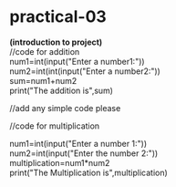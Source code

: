 # practical-03
**(introduction to project)**<br>
//code for addition<br>
num1=int(input("Enter a number1:"))<br>
num2=int(int(input("Enter a number2:"))<br>
sum=num1+num2<br>
print("The addition is",sum)<br>

//add any simple code please

//code for multiplication

num1=int(input("Enter a number 1:"))<br>
num2=int(input("Enter the number 2:"))<br>
multiplication=num1*num2<br>
print("The Multiplication is",multiplication)<br>
